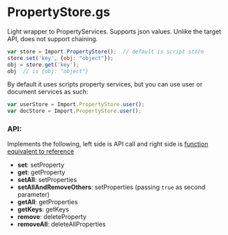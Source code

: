 # PropertyStore.gs

Light wrapper to PropertyServices. Supports json values. Unlike the target API, does not support chaining.

```js
var store = Import.PropertyStore();  // default is script store
store.set('key', {obj: "object"});
obj = store.get('key');
obj  // is {obj: "object"}
```

By default it uses scripts property services, but you can use user or document services as such:

```js
var userStore = Import.PropertyStore.user();
var docStore = Import.PropertyStore.user();
```

### API:

Implements the following, left side is API call and right side is [function equivalent to reference](https://developers.google.com/apps-script/reference/properties/properties)

- **set**: setProperty
- **get**: getProperty
- **setAll**: setProperties
- **setAllAndRemoveOthers**: setProperties (passing `true` as second parameter)
- **getAll**: getProperties
- **getKeys**: getKeys
- **remove**: deleteProperty
- **removeAll**: deleteAllProperties
